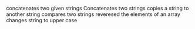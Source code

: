concatenates two given strings
Concatenates two strings
copies a string to another string
compares two strings
reveresed the elements of an array
changes string to upper case
